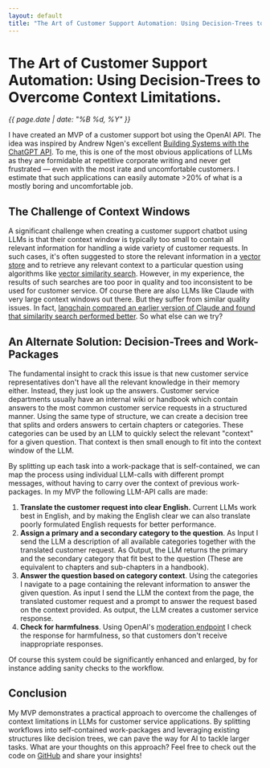 ```yaml
---
layout: default
title: "The Art of Customer Support Automation: Using Decision-Trees to Overcome Context Limitations."
---
```


# The Art of Customer Support Automation: Using Decision-Trees to Overcome Context Limitations.

*{{ page.date | date: "%B %d, %Y" }}*

I have created an MVP of a customer support bot using the OpenAI API. The idea was inspired by Andrew Ngen's excellent [Building Systems with the ChatGPT API](https://www.deeplearning.ai/short-courses/building-systems-with-chatgpt/). 
To me, this is one of the most obvious applications of LLMs as they are formidable at repetitive corporate writing and never get frustrated — even with the most irate and uncomfortable customers. I estimate that such applications can easily automate >20% of what is a mostly boring and uncomfortable job. 

## The Challenge of Context Windows

A significant challenge when creating a customer support chatbot using LLMs is that their context window is typically too small to contain all relevant information for handling a wide variety of customer requests. In such cases, it's often suggested to store the relevant information in a [vector store](https://python.langchain.com/docs/modules/data_connection/vectorstores/) and to retrieve any relevant context to a particular question using algorithms like [vector similarity search](https://python.langchain.com/docs/modules/data_connection/vectorstores/). However, in my experience, the results of such searches are too poor in quality and too inconsistent to be used for customer service. Of course there are also LLMs like Claude with very large context windows out there. But they suffer from similar quality issues. In fact, [langchain compared an earlier version of Claude and found that similarity search performed better](https://blog.langchain.dev/auto-evaluation-of-anthropic-100k-context-window/). So what else can we try? 

## An Alternate Solution: Decision-Trees and Work-Packages

The fundamental insight to crack this issue is that new customer service representatives don't have all the relevant knowledge in their memory either. Instead, they just look up the answers. Customer service departments usually have an internal wiki or handbook which contain answers to the most common customer service requests in a structured manner. Using the same type of structure, we can create a decision tree that splits and orders answers to certain chapters or categories. These categories can be used by an LLM to quickly select the relevant "context" for a given question. That context is then small enough to fit into the context window of the LLM. 

By splitting up each task into a work-package that is self-contained, we can map the process using individual LLM-calls with different prompt messages, without having to carry over the context of previous work-packages. In my MVP the following LLM-API calls are made:

1. **Translate the customer request into clear English.** Current LLMs work best in English, and by making the English clear we can also translate poorly formulated English requests for better performance.
2. **Assign a primary and a secondary category to the question**. As Input I send the LLM a description of all available categories together with the translated customer request. As Output, the LLM returns the primary and the secondary category that fit best to the question (These are equivalent to chapters and sub-chapters in a handbook).
3. **Answer the question based on category context**. Using the categories I navigate to a page containing the relevant information to answer the given question. As input I send the LLM the context from the page, the translated customer request and a prompt to answer the request based on the context provided. As output, the LLM creates a customer service response.
4. **Check for harmfulness**. Using OpenAI's [moderation endpoint](https://platform.openai.com/docs/guides/moderation) I check the response for harmfulness, so that customers don't receive inappropriate responses.

Of course this system could be significantly enhanced and enlarged, by for instance adding sanity checks to the workflow. 

## Conclusion

My MVP demonstrates a practical approach to overcome the challenges of context limitations in LLMs for customer service applications. By splitting workflows into self-contained work-packages and leveraging existing structures like decision trees, we can pave the way for AI to tackle larger tasks. What are your thoughts on this approach? Feel free to check out the code on [GitHub](https://github.com/attkap/CustomerServiceGPT) and share your insights!